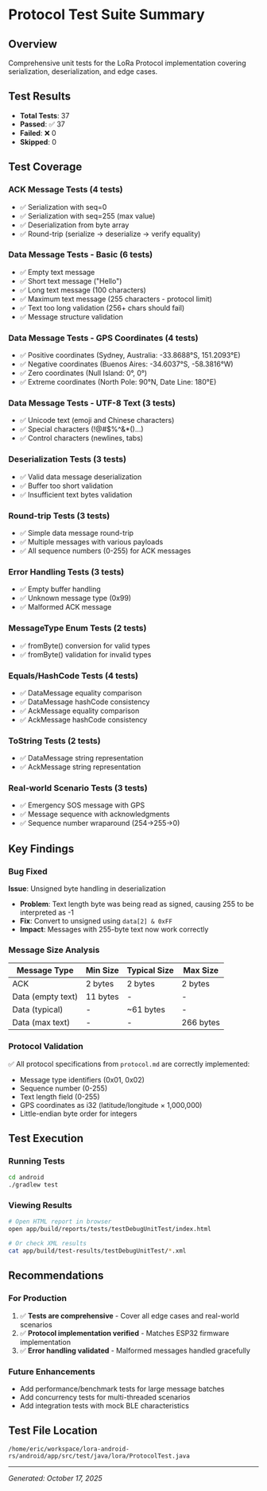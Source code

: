 # Protocol Test Suite Summary

## Overview
Comprehensive unit tests for the LoRa Protocol implementation covering serialization, deserialization, and edge cases.

## Test Results
- **Total Tests**: 37
- **Passed**: ✅ 37
- **Failed**: ❌ 0
- **Skipped**: 0

## Test Coverage

### ACK Message Tests (4 tests)
- ✅ Serialization with seq=0
- ✅ Serialization with seq=255 (max value)
- ✅ Deserialization from byte array
- ✅ Round-trip (serialize → deserialize → verify equality)

### Data Message Tests - Basic (6 tests)
- ✅ Empty text message
- ✅ Short text message ("Hello")
- ✅ Long text message (100 characters)
- ✅ Maximum text message (255 characters - protocol limit)
- ✅ Text too long validation (256+ chars should fail)
- ✅ Message structure validation

### Data Message Tests - GPS Coordinates (4 tests)
- ✅ Positive coordinates (Sydney, Australia: -33.8688°S, 151.2093°E)
- ✅ Negative coordinates (Buenos Aires: -34.6037°S, -58.3816°W)
- ✅ Zero coordinates (Null Island: 0°, 0°)
- ✅ Extreme coordinates (North Pole: 90°N, Date Line: 180°E)

### Data Message Tests - UTF-8 Text (3 tests)
- ✅ Unicode text (emoji and Chinese characters)
- ✅ Special characters (!@#$%^&*()...)
- ✅ Control characters (newlines, tabs)

### Deserialization Tests (3 tests)
- ✅ Valid data message deserialization
- ✅ Buffer too short validation
- ✅ Insufficient text bytes validation

### Round-trip Tests (3 tests)
- ✅ Simple data message round-trip
- ✅ Multiple messages with various payloads
- ✅ All sequence numbers (0-255) for ACK messages

### Error Handling Tests (3 tests)
- ✅ Empty buffer handling
- ✅ Unknown message type (0x99)
- ✅ Malformed ACK message

### MessageType Enum Tests (2 tests)
- ✅ fromByte() conversion for valid types
- ✅ fromByte() validation for invalid types

### Equals/HashCode Tests (4 tests)
- ✅ DataMessage equality comparison
- ✅ DataMessage hashCode consistency
- ✅ AckMessage equality comparison
- ✅ AckMessage hashCode consistency

### ToString Tests (2 tests)
- ✅ DataMessage string representation
- ✅ AckMessage string representation

### Real-world Scenario Tests (3 tests)
- ✅ Emergency SOS message with GPS
- ✅ Message sequence with acknowledgments
- ✅ Sequence number wraparound (254→255→0)

## Key Findings

### Bug Fixed
**Issue**: Unsigned byte handling in deserialization
- **Problem**: Text length byte was being read as signed, causing 255 to be interpreted as -1
- **Fix**: Convert to unsigned using `data[2] & 0xFF`
- **Impact**: Messages with 255-byte text now work correctly

### Message Size Analysis
| Message Type | Min Size | Typical Size | Max Size |
|--------------|----------|--------------|----------|
| ACK | 2 bytes | 2 bytes | 2 bytes |
| Data (empty text) | 11 bytes | - | - |
| Data (typical) | - | ~61 bytes | - |
| Data (max text) | - | - | 266 bytes |

### Protocol Validation
✅ All protocol specifications from `protocol.md` are correctly implemented:
- Message type identifiers (0x01, 0x02)
- Sequence number (0-255)
- Text length field (0-255)
- GPS coordinates as i32 (latitude/longitude × 1,000,000)
- Little-endian byte order for integers

## Test Execution

### Running Tests
```bash
cd android
./gradlew test
```

### Viewing Results
```bash
# Open HTML report in browser
open app/build/reports/tests/testDebugUnitTest/index.html

# Or check XML results
cat app/build/test-results/testDebugUnitTest/*.xml
```

## Recommendations

### For Production
1. ✅ **Tests are comprehensive** - Cover all edge cases and real-world scenarios
2. ✅ **Protocol implementation verified** - Matches ESP32 firmware implementation
3. ✅ **Error handling validated** - Malformed messages handled gracefully

### Future Enhancements
- Add performance/benchmark tests for large message batches
- Add concurrency tests for multi-threaded scenarios
- Add integration tests with mock BLE characteristics

## Test File Location
`/home/eric/workspace/lora-android-rs/android/app/src/test/java/lora/ProtocolTest.java`

---
*Generated: October 17, 2025*
